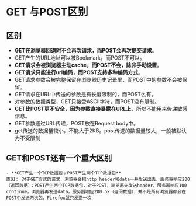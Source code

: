 # GET 与POST区别

  ## 区别

  - **GET在浏览器回退时不会再次请求，而POST会再次提交请求**。
  - GET产生的URL地址可以被Bookmark，而POST不可以。
  - **GET请求会被浏览器主动cache，而POST不会，除非手动设置**。
  - **GET请求只能进行url编码，而POST支持多种编码方式**。
  - GET请求参数会被完整保留在浏览器历史记录里，而POST中的参数不会被保留。
  - GET请求在URL中传送的参数是有长度限制的，而POST么有。
  - 对参数的数据类型，GET只接受ASCII字符，而POST没有限制。
  - **GET比POST更不安全，因为参数直接暴露在URL上**，所以不能用来传递敏感信息。
  - GET参数通过URL传递，POST放在Request body中。
  - get传送的数据量较小，不能大于2KB。post传送的数据量较大，一般被默认为不受限制

  ## GET和POST还有一个重大区别

    - **GET产生一个TCP数据包；POST产生两个TCP数据包**
    原因： 对于GET方式的请求，浏览器会把http header和data一并发送出去，服务器响应200（返回数据）；POST产生两个TCP数据包，对于POST，浏览器先发送header，服务器响应100 continue，浏览器再发送data，服务器响应200 ok（返回数据），并不是所有浏览器都会在POST中发送两次包，Firefox就只发送一次
